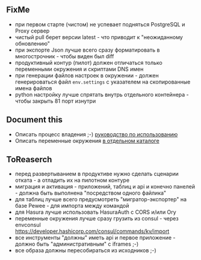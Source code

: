 ## FixMe

* при первом старте (чистом) не успевает подняться PostgreSQL и Proxy сервер
* чистый pull берет версии latest - что приводит к "неожиданному обновлению"
* при экспорте Json лучше всего сразу форматировать в многострочник - чтобы виден был diff
* продуктивный контур (пилот) должен отличаться только переменными окружения и скриптами DNS имен
* при генерации файлов настроек в окружении - должен генерироваться файл `env.settings` с указателем на скопированные имена файлов
* python настройку лучше спрятать внутрь отдельного контейнера - чтобы закрыть 81 порт изнутри

## Document this

* Описать процесс владения ;-) [руководство по использованию](./CONTIBUTORS.md)
* Описать переменные окружения [в отдельном каталоге](./settings/)

## ToReaserch

* перед развертыванием в продуктиве нужно сделать сценарии отката - а отладить их на пилотном контуре
* миграция и активация - приложений, таблиц и api и конечно панелей - должна быть выполнена "посредством одного файлика"
* для таблиц лучше всего предусмотреть "мигратор-экспортер" на базе Pewee - для импорта между командой
* для Hasura лучше использовать HasuraAuth с CORS и/или Ory
* переменные окружения лучше сразу грузить из consul - через envconsul https://developer.hashicorp.com/consul/commands/kv/import
* все инструменты "должны" иметь api и первое приложение - должно быть "административным" c iframes ;-)
* все образа должны пересобираться из исходников ;-)
